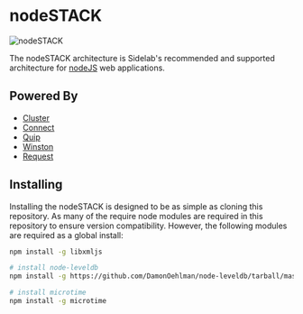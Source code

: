 # nodeSTACK

![nodeSTACK](https://github.com/sidelab/nodestack/raw/master/assets/nodestack.png)

The nodeSTACK architecture is Sidelab's recommended and supported architecture for [nodeJS](http://nodejs.org/) web applications.  

## Powered By

- [Cluster](https://github.com/LearnBoost/cluster)
- [Connect](https://github.com/senchalabs/connect)
- [Quip](https://github.com/caolan/quip)
- [Winston](https://github.com/indexzero/winston)
- [Request](https://github.com/mikael/request)

## Installing

Installing the nodeSTACK is designed to be as simple as cloning this repository.  As many of the require node modules are required in this repository to ensure version compatibility.  However, the following modules are required as a global install:

```bash
npm install -g libxmljs

# install node-leveldb
npm install -g https://github.com/DamonOehlman/node-leveldb/tarball/master

# install microtime
npm install -g microtime
```
